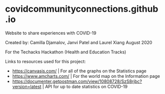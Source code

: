 # covidcommunityconnections.github.io
Website to share experiences with COVID-19

Created by: Camilla Djamalov, Janvi Patel and Laurel Xiang
August 2020

For the Techacks Hackathon (Health and Education Tracks)

Links to resources used for this project:
- https://canvasjs.com/ | For all of the graphs on the Statistics page
- https://www.amcharts.com/ | For the world map on the Information page
- https://documenter.getpostman.com/view/10808728/SzS8rjbc?version=latest | API for up to date statistics on COVID-19
